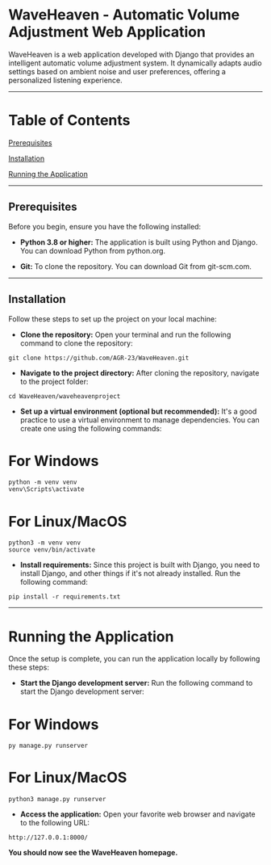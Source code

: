 # WaveHeaven - Automatic Volume Adjustment Web Application
WaveHeaven is a web application developed with Django that provides an intelligent automatic volume adjustment system. It dynamically adapts audio settings based on ambient noise and user preferences, offering a personalized listening experience.
****

# Table of Contents

[Prerequisites](https://github.com/AGR-23/WaveHeaven?tab=readme-ov-file#prerequisites)

[Installation](https://github.com/AGR-23/WaveHeaven?tab=readme-ov-file#installation)

[Running the Application](https://github.com/AGR-23/WaveHeaven?tab=readme-ov-file#running-the-application)

****

## Prerequisites
Before you begin, ensure you have the following installed:

- **Python 3.8 or higher:** The application is built using Python and Django. You can download Python from python.org.

- **Git:** To clone the repository. You can download Git from git-scm.com.
****

## Installation
Follow these steps to set up the project on your local machine:

- **Clone the repository:**
Open your terminal and run the following command to clone the repository:
```
git clone https://github.com/AGR-23/WaveHeaven.git
```

- **Navigate to the project directory:**
After cloning the repository, navigate to the project folder:

```
cd WaveHeaven/waveheavenproject
```

- **Set up a virtual environment (optional but recommended):**
It's a good practice to use a virtual environment to manage dependencies. You can create one using the following commands:

# For Windows
```
python -m venv venv
venv\Scripts\activate
```

# For Linux/MacOS
```
python3 -m venv venv
source venv/bin/activate
```
- **Install requirements:**
Since this project is built with Django, you need to install Django, and other things if it's not already installed. Run the following command:

```
pip install -r requirements.txt
```
****

# Running the Application
Once the setup is complete, you can run the application locally by following these steps:

- **Start the Django development server:**
Run the following command to start the Django development server:

# For Windows
```
py manage.py runserver
```

# For Linux/MacOS
```
python3 manage.py runserver
```

- **Access the application:**
Open your favorite web browser and navigate to the following URL:

```
http://127.0.0.1:8000/
```
**You should now see the WaveHeaven homepage.**

